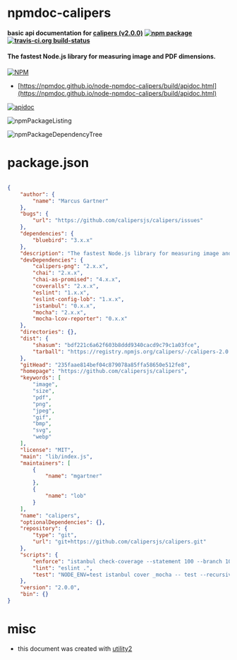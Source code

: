 # npmdoc-calipers

#### basic api documentation for  [calipers (v2.0.0)](https://github.com/calipersjs/calipers)  [![npm package](https://img.shields.io/npm/v/npmdoc-calipers.svg?style=flat-square)](https://www.npmjs.org/package/npmdoc-calipers) [![travis-ci.org build-status](https://api.travis-ci.org/npmdoc/node-npmdoc-calipers.svg)](https://travis-ci.org/npmdoc/node-npmdoc-calipers)

#### The fastest Node.js library for measuring image and PDF dimensions.

[![NPM](https://nodei.co/npm/calipers.png?downloads=true&downloadRank=true&stars=true)](https://www.npmjs.com/package/calipers)

- [https://npmdoc.github.io/node-npmdoc-calipers/build/apidoc.html](https://npmdoc.github.io/node-npmdoc-calipers/build/apidoc.html)

[![apidoc](https://npmdoc.github.io/node-npmdoc-calipers/build/screenCapture.buildCi.browser.%252Ftmp%252Fbuild%252Fapidoc.html.png)](https://npmdoc.github.io/node-npmdoc-calipers/build/apidoc.html)

![npmPackageListing](https://npmdoc.github.io/node-npmdoc-calipers/build/screenCapture.npmPackageListing.svg)

![npmPackageDependencyTree](https://npmdoc.github.io/node-npmdoc-calipers/build/screenCapture.npmPackageDependencyTree.svg)



# package.json

```json

{
    "author": {
        "name": "Marcus Gartner"
    },
    "bugs": {
        "url": "https://github.com/calipersjs/calipers/issues"
    },
    "dependencies": {
        "bluebird": "3.x.x"
    },
    "description": "The fastest Node.js library for measuring image and PDF dimensions.",
    "devDependencies": {
        "calipers-png": "2.x.x",
        "chai": "2.x.x",
        "chai-as-promised": "4.x.x",
        "coveralls": "2.x.x",
        "eslint": "1.x.x",
        "eslint-config-lob": "1.x.x",
        "istanbul": "0.x.x",
        "mocha": "2.x.x",
        "mocha-lcov-reporter": "0.x.x"
    },
    "directories": {},
    "dist": {
        "shasum": "bdf221c6a62f603b8ddd9340cacd9c79c1a03fce",
        "tarball": "https://registry.npmjs.org/calipers/-/calipers-2.0.0.tgz"
    },
    "gitHead": "235faae814bef04c879078a85ffa58650e512fe8",
    "homepage": "https://github.com/calipersjs/calipers",
    "keywords": [
        "image",
        "size",
        "pdf",
        "png",
        "jpeg",
        "gif",
        "bmp",
        "svg",
        "webp"
    ],
    "license": "MIT",
    "main": "lib/index.js",
    "maintainers": [
        {
            "name": "mgartner"
        },
        {
            "name": "lob"
        }
    ],
    "name": "calipers",
    "optionalDependencies": {},
    "repository": {
        "type": "git",
        "url": "git+https://github.com/calipersjs/calipers.git"
    },
    "scripts": {
        "enforce": "istanbul check-coverage --statement 100 --branch 100 --function 100 --lines 100",
        "lint": "eslint .",
        "test": "NODE_ENV=test istanbul cover _mocha -- test --recursive --timeout 15000"
    },
    "version": "2.0.0",
    "bin": {}
}
```



# misc
- this document was created with [utility2](https://github.com/kaizhu256/node-utility2)
